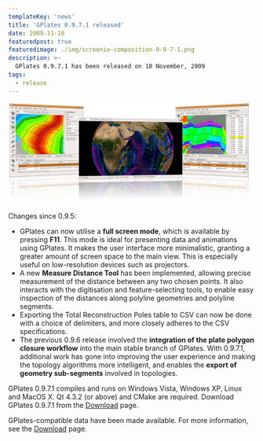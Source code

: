 ```yaml
---
templateKey: 'news'
title: 'GPlates 0.9.7.1 released'
date: 2009-11-10
featuredpost: true
featuredimage: ./img/screenie-composition-0-9-7-1.png
description: >-
  GPlates 0.9.7.1 has been released on 10 November, 2009
tags:
  - release
---
```


![GPlates 0.9.7.1 released](./img/screenie-composition-0-9-7-1.png)

Changes since 0.9.5:

* GPlates can now utilise a __full screen mode__, which is available by pressing __F11__. This mode is ideal for presenting data and animations using GPlates. It makes the user interface more minimalistic, granting a greater amount of screen space to the main view. This is especially useful on low-resolution devices such as projectors.
* A new __Measure Distance Tool__ has been implemented, allowing precise measurement of the distance between any two chosen points. It also interacts with the digitisation and feature-selecting tools, to enable easy inspection of the distances along polyline geometries and polyline segments.
* Exporting the Total Reconstruction Poles table to CSV can now be done with a choice of delimiters, and more closely adheres to the CSV specifications.
* The previous 0.9.6 release involved the __integration of the plate polygon closure workflow__ into the main stable branch of GPlates. With 0.9.7.1, additional work has gone into improving the user experience and making the topology algorithms more intelligent, and enables the __export of geometry sub-segments__ involved in topologies.

GPlates 0.9.7.1 compiles and runs on Windows Vista, Windows XP, Linux and MacOS X. Qt 4.3.2 (or above) and CMake are required. Download GPlates 0.9.7.1 from the [Download](/download) page.

GPlates-compatible data have been made available. For more information, see the [Download](/download) page.